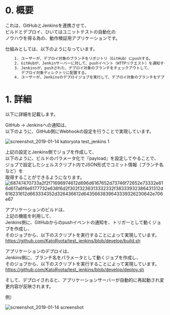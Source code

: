 # 0. 概要
これは、GitHubとJenkinsを連携させて、  
ビルドとデプロイ、ひいてはユニットテストの自動化の  
ノウハウを得る為の、動作検証用アプリケーションです。  
  
仕組みとしては、以下のようになっています。  

```txt
    1. ユーザーが、デプロイ対象のブランチをリポジトリ（GitHub）にpushする。
    2. GitHubが、Jenkinサーバーに対して、pushイベント（HTTPリクエスト）を通知する。
    3. Jenkinsが、pushされた、デプロイ対象のブランチをチェックアウトして、
       デプロイ対象ディレクトリに配置する。
    4. ユーザーが、Jenkinsのデプロイジョブを実行して、デプロイ対象のブランチをデプロイする。
```

# 1. 詳細

以下に詳細を記載します。  
  
GitHub → Jenkinsへの通知は、  
以下のように、GitHub側にWebhookの設定を行うことで実現しています。  
  
![screenshot_2019-01-14 katoryota test_jenkins 1](https://user-images.githubusercontent.com/16982729/51110006-57b28d80-183a-11e9-9ed2-4b348e3fe54c.png)
  
上記の設定とJenkins側でジョブを作成して、  
以下のように、ビルドのパラメータ化で『payload』を設定してやることで、  
ジョブで設定したシェルスクリプト内でJSON形式でコミット情報（ブランチ名など）を  
取得することができるようになります。
![68747470733a2f2f71696974612d696d6167652d73746f72652e73332e616d617a6f6e6177732e636f6d2f302f3236313332332f38333932386431312d616231612d663334352d326436612d6435663839643339326230642e706e67](https://user-images.githubusercontent.com/16982729/51126380-51d2a180-1866-11e9-9ccf-3981a1101473.png)
  
アプリケーションのビルドは、  
上記の機能を利用して、  
Jenkins側に、GitHubからのpushイベントの通知を、トリガーとして動くジョブを作成し、  
そのジョブから、以下のスクリプトを実行することによって実現しています。  
https://github.com/KatoRyota/test_jenkins/blob/develop/build.sh  
  
アプリケーションのデプロイは、  
Jenkins側に、ブランチ名をパラメータとして動くジョブを作成し、  
そのジョブから、以下のスクリプトを実行することによって実現しています。  
https://github.com/KatoRyota/test_jenkins/blob/develop/deploy.sh  
  
そして、デプロイされると、アプリケーションサーバーが自動的に再起動され変更内容が反映されます。  
  
例）  
  
![screenshot_2019-01-14 screenshot](https://user-images.githubusercontent.com/16982729/51109394-7e6fc480-1838-11e9-9ad5-ddd9440cc5a5.png)

